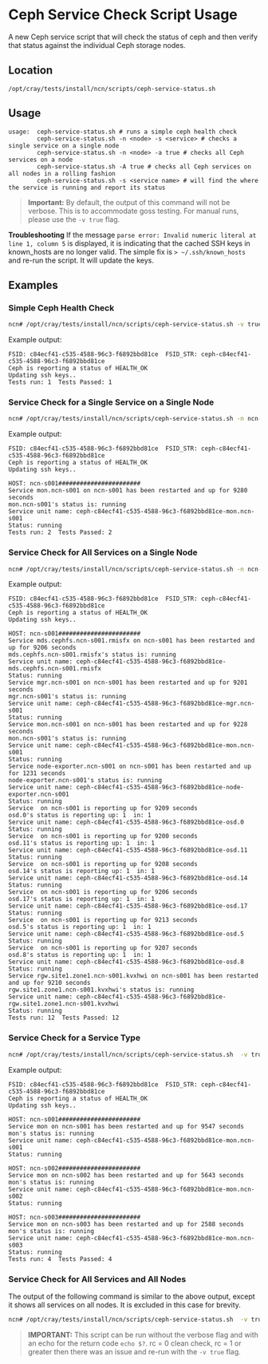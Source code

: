 # Ceph Service Check Script Usage 

A new Ceph service script that will check the status of ceph and then verify that status against the individual Ceph storage nodes.

## Location

`/opt/cray/tests/install/ncn/scripts/ceph-service-status.sh`

## Usage

```text
usage:  ceph-service-status.sh # runs a simple ceph health check
        ceph-service-status.sh -n <node> -s <service> # checks a single service on a single node
        ceph-service-status.sh -n <node> -a true # checks all Ceph services on a node
        ceph-service-status.sh -A true # checks all Ceph services on all nodes in a rolling fashion
        ceph-service-status.sh -s <service name> # will find the where the service is running and report its status
```

> **Important:** By default, the output of this command will not be verbose. This is to accommodate goss testing. For manual runs, please use the `-v true` flag.

**Troubleshooting** If the message `parse error: Invalid numeric literal at line 1, column 5` is displayed, it is indicating that the cached SSH keys in known_hosts are no longer valid. The simple fix is `> ~/.ssh/known_hosts` and re-run the script. It will update the keys.

## Examples

### Simple Ceph Health Check

```bash
ncn# /opt/cray/tests/install/ncn/scripts/ceph-service-status.sh -v true
```

Example output:

```
FSID: c84ecf41-c535-4588-96c3-f6892bbd81ce  FSID_STR: ceph-c84ecf41-c535-4588-96c3-f6892bbd81ce
Ceph is reporting a status of HEALTH_OK
Updating ssh keys..
Tests run: 1  Tests Passed: 1
```

### Service Check for a Single Service on a Single Node

```bash
ncn# /opt/cray/tests/install/ncn/scripts/ceph-service-status.sh -n ncn-s001 -v true -s mon.ncn-s001
```

Example output:

```
FSID: c84ecf41-c535-4588-96c3-f6892bbd81ce  FSID_STR: ceph-c84ecf41-c535-4588-96c3-f6892bbd81ce
Ceph is reporting a status of HEALTH_OK
Updating ssh keys..

HOST: ncn-s001#######################
Service mon.ncn-s001 on ncn-s001 has been restarted and up for 9280 seconds
mon.ncn-s001's status is: running
Service unit name: ceph-c84ecf41-c535-4588-96c3-f6892bbd81ce-mon.ncn-s001
Status: running
Tests run: 2  Tests Passed: 2
```

### Service Check for All Services on a Single Node

```bash
ncn# /opt/cray/tests/install/ncn/scripts/ceph-service-status.sh -n ncn-s001 -a true -v true
```

Example output:

```
FSID: c84ecf41-c535-4588-96c3-f6892bbd81ce  FSID_STR: ceph-c84ecf41-c535-4588-96c3-f6892bbd81ce
Ceph is reporting a status of HEALTH_OK
Updating ssh keys..

HOST: ncn-s001#######################
Service mds.cephfs.ncn-s001.rmisfx on ncn-s001 has been restarted and up for 9206 seconds
mds.cephfs.ncn-s001.rmisfx's status is: running
Service unit name: ceph-c84ecf41-c535-4588-96c3-f6892bbd81ce-mds.cephfs.ncn-s001.rmisfx
Status: running
Service mgr.ncn-s001 on ncn-s001 has been restarted and up for 9201 seconds
mgr.ncn-s001's status is: running
Service unit name: ceph-c84ecf41-c535-4588-96c3-f6892bbd81ce-mgr.ncn-s001
Status: running
Service mon.ncn-s001 on ncn-s001 has been restarted and up for 9228 seconds
mon.ncn-s001's status is: running
Service unit name: ceph-c84ecf41-c535-4588-96c3-f6892bbd81ce-mon.ncn-s001
Status: running
Service node-exporter.ncn-s001 on ncn-s001 has been restarted and up for 1231 seconds
node-exporter.ncn-s001's status is: running
Service unit name: ceph-c84ecf41-c535-4588-96c3-f6892bbd81ce-node-exporter.ncn-s001
Status: running
Service  on ncn-s001 is reporting up for 9209 seconds
osd.0's status is reporting up: 1  in: 1
Service unit name: ceph-c84ecf41-c535-4588-96c3-f6892bbd81ce-osd.0
Status: running
Service  on ncn-s001 is reporting up for 9200 seconds
osd.11's status is reporting up: 1  in: 1
Service unit name: ceph-c84ecf41-c535-4588-96c3-f6892bbd81ce-osd.11
Status: running
Service  on ncn-s001 is reporting up for 9208 seconds
osd.14's status is reporting up: 1  in: 1
Service unit name: ceph-c84ecf41-c535-4588-96c3-f6892bbd81ce-osd.14
Status: running
Service  on ncn-s001 is reporting up for 9206 seconds
osd.17's status is reporting up: 1  in: 1
Service unit name: ceph-c84ecf41-c535-4588-96c3-f6892bbd81ce-osd.17
Status: running
Service  on ncn-s001 is reporting up for 9213 seconds
osd.5's status is reporting up: 1  in: 1
Service unit name: ceph-c84ecf41-c535-4588-96c3-f6892bbd81ce-osd.5
Status: running
Service  on ncn-s001 is reporting up for 9207 seconds
osd.8's status is reporting up: 1  in: 1
Service unit name: ceph-c84ecf41-c535-4588-96c3-f6892bbd81ce-osd.8
Status: running
Service rgw.site1.zone1.ncn-s001.kvxhwi on ncn-s001 has been restarted and up for 9210 seconds
rgw.site1.zone1.ncn-s001.kvxhwi's status is: running
Service unit name: ceph-c84ecf41-c535-4588-96c3-f6892bbd81ce-rgw.site1.zone1.ncn-s001.kvxhwi
Status: running
Tests run: 12  Tests Passed: 12
```

### Service Check for a Service Type

```bash
ncn# /opt/cray/tests/install/ncn/scripts/ceph-service-status.sh  -v true -s mon
```

Example output:

```
FSID: c84ecf41-c535-4588-96c3-f6892bbd81ce  FSID_STR: ceph-c84ecf41-c535-4588-96c3-f6892bbd81ce
Ceph is reporting a status of HEALTH_OK
Updating ssh keys..

HOST: ncn-s001#######################
Service mon on ncn-s001 has been restarted and up for 9547 seconds
mon's status is: running
Service unit name: ceph-c84ecf41-c535-4588-96c3-f6892bbd81ce-mon.ncn-s001
Status: running

HOST: ncn-s002#######################
Service mon on ncn-s002 has been restarted and up for 5643 seconds
mon's status is: running
Service unit name: ceph-c84ecf41-c535-4588-96c3-f6892bbd81ce-mon.ncn-s002
Status: running

HOST: ncn-s003#######################
Service mon on ncn-s003 has been restarted and up for 2588 seconds
mon's status is: running
Service unit name: ceph-c84ecf41-c535-4588-96c3-f6892bbd81ce-mon.ncn-s003
Status: running
Tests run: 4  Tests Passed: 4
```

### Service Check for All Services and All Nodes

The output of the following command is similar to the above output, except it shows all services on all nodes.
It is excluded in this case for brevity. 

```bash
ncn# /opt/cray/tests/install/ncn/scripts/ceph-service-status.sh  -v true -A true
```

> **IMPORTANT:** This script can be run without the verbose flag and with an echo for the return code `echo $?`.  rc = 0 clean check, rc = 1 or greater then there was an issue and re-run with the `-v true` flag.

